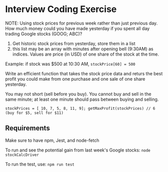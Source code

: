 # Interview Coding Exercise
NOTE: Using stock prices for previous week rather than just previous day.
How much money could you have made yesterday if you spent all day
trading Google stocks (GOOG; ABC)?

1. Get historic stock prices from yesterday, store
them in a list
2. this list may be an array with minutes after
opening bell (9:30AM) as indices. Values are price (in USD) of one 
share of the stock at the time.

Example: if stock was $500 at 10:30 AM,
`stockPrice[60] = 500`


Write an efficient function that takes the stock price data
and returs the best profit you could make from one purchase and
one sale of one share yesterday.

You may not short (sell before you buy). You cannot buy and sell in the same minute; at least
one minute should pass between buying and selling. 

`stockPrices = [ 10, 7, 5, 8, 11, 9];
getMaxProfit(stockPrices) // 6 (buy for $5, sell for $11)`


## Requirements
Make sure to have npm, Jest, and node-fetch

To run and see the potential gain from last week's Google stocks:
`node stockCalcDriver`

To run the test, use:
`npm run test`

